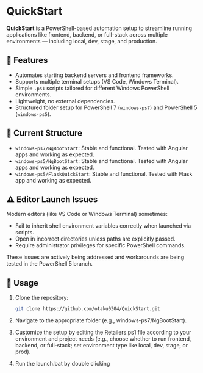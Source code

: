 # QuickStart

**QuickStart** is a PowerShell-based automation setup to streamline running applications like frontend, backend, or full-stack across multiple environments — including local, dev, stage, and production.

## 🚀 Features

- Automates starting backend servers and frontend frameworks.
- Supports multiple terminal setups (VS Code, Windows Terminal).
- Simple `.ps1` scripts tailored for different Windows PowerShell environments.
- Lightweight, no external dependencies.
- Structured folder setup for PowerShell 7 (`windows-ps7`) and PowerShell 5 (`windows-ps5`).

## 📁 Current Structure

- `windows-ps7/NgBootStart`: Stable and functional. Tested with Angular apps and working as expected.
- `windows-ps5/NgBootStart`: Stable and functional. Tested with Angular apps and working as expected.
- `windows-ps5/FlaskQuickStart`: Stable and functional. Tested with Flask app and working as expected.

## ⚠️ Editor Launch Issues

Modern editors (like VS Code or Windows Terminal) sometimes:
- Fail to inherit shell environment variables correctly when launched via scripts.
- Open in incorrect directories unless paths are explicitly passed.
- Require administrator privileges for specific PowerShell commands.

These issues are actively being addressed and workarounds are being tested in the PowerShell 5 branch.

## 📌 Usage

1. Clone the repository:
   ```bash
   git clone https://github.com/otaku0304/QuickStart.git
2. Navigate to the appropriate folder (e.g., windows-ps7/NgBootStart).
3. Customize the setup by editing the Retailers.ps1 file according to your environment and project needs (e.g., choose whether to run frontend, backend, or full-stack; set environment type like local, dev, stage, or prod).

4. Run the launch.bat by double clicking 
